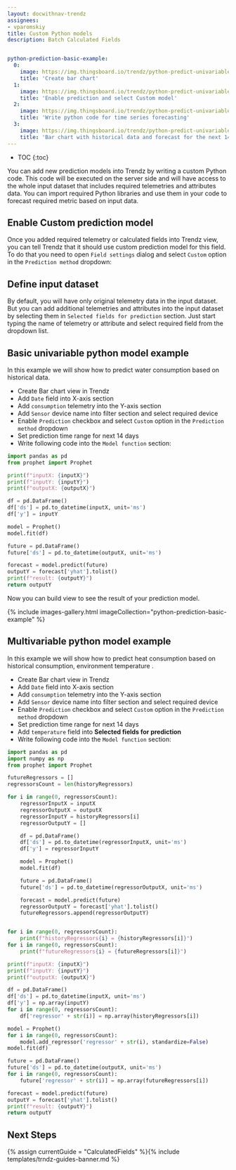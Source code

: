 ```yaml
---
layout: docwithnav-trendz
assignees:
- vparomskiy
title: Custom Python models
description: Batch Calculated Fields


python-prediction-basic-example:
  0:
    image: https://img.thingsboard.io/trendz/python-predict-univariable-barview.png
    title: 'Create bar chart'
  1:
    image: https://img.thingsboard.io/trendz/python-predict-univariable-enable.png
    title: 'Enable prediction and select Custom model'
  2:
    image: https://img.thingsboard.io/trendz/python-predict-univariable-sources.png
    title: 'Write python code for time series forecasting'
  3:
    image: https://img.thingsboard.io/trendz/python-predict-univariable-result.png
    title: 'Bar chart with historical data and forecast for the next 14 days'
---
```



* TOC
{:toc}

You can add new prediction models into Trendz by writing a custom Python code. This code will be executed on the server side and will have access to the whole input dataset that includes required telemetries and attributes data.
You can import required Python libraries and use them in your code to forecast required metric based on input data. 

## Enable Custom prediction model
Once you added required telemetry or calculated fields into Trendz view, you can tell Trendz that it should use custom prediction model for this field. 
To do that you need to open `Field settings` dialog and select `Custom` option in the `Prediction method` dropdown:

## Define input dataset
By default, you will have only original telemetry data in the input dataset. But you can add additional telemetries and attributes into the input dataset by selecting them in `Selected fields for prediction` section. 
Just start typing the name of telemetry or attribute and select required field from the dropdown list.

## Basic univariable python model example
In this example we will show how to predict water consumption based on historical data. 

* Create Bar chart view in Trendz
* Add `Date` field into X-axis section
* Add `consumption` telemetry into the Y-axis section
* Add `Sensor` device name into filter section and select required device
* Enable `Prediction` checkbox and select `Custom` option in the `Prediction method` dropdown
* Set prediction time range for next 14 days
* Write following code into the `Model function` section:

```python
import pandas as pd
from prophet import Prophet

print(f"inputX: {inputX}")
print(f"inputY: {inputY}")
print(f"outputX: {outputX}")

df = pd.DataFrame()
df['ds'] = pd.to_datetime(inputX, unit='ms')
df['y'] = inputY

model = Prophet()
model.fit(df)

future = pd.DataFrame()
future['ds'] = pd.to_datetime(outputX, unit='ms')

forecast = model.predict(future)
outputY = forecast['yhat'].tolist()
print(f"result: {outputY}")
return outputY
```

Now you can build view to see the result of your prediction model.

{% include images-gallery.html imageCollection="python-prediction-basic-example" %}


## Multivariable python model example
In this example we will show how to predict heat consumption based on historical consumption, environment temperature .

* Create Bar chart view in Trendz
* Add `Date` field into X-axis section
* Add `consumption` telemetry into the Y-axis section
* Add `Sensor` device name into filter section and select required device
* Enable `Prediction` checkbox and select `Custom` option in the `Prediction method` dropdown
* Set prediction time range for next 14 days
* Add `temperature` field into **Selected fields for prediction**
* Write following code into the `Model function` section:

```python
import pandas as pd
import numpy as np
from prophet import Prophet

futureRegressors = []
regressorsCount = len(historyRegressors)

for i in range(0, regressorsCount):
	regressorInputX = inputX
	regressorOutputX = outputX
	regressorInputY = historyRegressors[i]
	regressorOutputY = []

	df = pd.DataFrame()
	df['ds'] = pd.to_datetime(regressorInputX, unit='ms')
	df['y'] = regressorInputY

	model = Prophet()
	model.fit(df)

	future = pd.DataFrame()
	future['ds'] = pd.to_datetime(regressorOutputX, unit='ms')

	forecast = model.predict(future)
	regressorOutputY = forecast['yhat'].tolist()
	futureRegressors.append(regressorOutputY)


for i in range(0, regressorsCount):
	print(f"historyRegressors{i} = {historyRegressors[i]}")
for i in range(0, regressorsCount):
	print(f"futureRegressors{i} = {futureRegressors[i]}")

print(f"inputX: {inputX}")
print(f"inputY: {inputY}")
print(f"outputX: {outputX}")

df = pd.DataFrame()
df['ds'] = pd.to_datetime(inputX, unit='ms')
df['y'] = np.array(inputY)
for i in range(0, regressorsCount):
	df['regressor' + str(i)] = np.array(historyRegressors[i]) 

model = Prophet()
for i in range(0, regressorsCount):
	model.add_regressor('regressor' + str(i), standardize=False) 
model.fit(df)

future = pd.DataFrame()
future['ds'] = pd.to_datetime(outputX, unit='ms')
for i in range(0, regressorsCount):
	future['regressor' + str(i)] = np.array(futureRegressors[i])

forecast = model.predict(future)
outputY = forecast['yhat'].tolist()
print(f"result: {outputY}")
return outputY
```

## Next Steps

{% assign currentGuide = "CalculatedFields" %}{% include templates/trndz-guides-banner.md %}